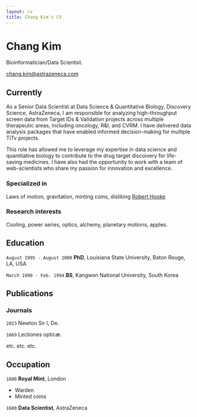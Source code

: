 ```yaml
---
layout: cv
title: Chang Kim's CV
---
```

# Chang Kim
Bioinformatician/Data Scientist.

<div id="webaddress">
<a href="chang.kim@astrazeneca.com">chang.kim@astrazeneca.com</a>
</div>


## Currently

As a Senior Data Scientist at Data Science & Quantitative Biology, Discovery Science, AstraZeneca, I am responsible for analyzing high-throughput screen data from Target IDs & Validation projects across multiple therapeutic areas, including oncology, R&I, and CVRM. I have delivered data analysis packages that have enabled informed decision-making for multiple TiTv projects.

This role has allowed me to leverage my expertise in data science and quantitative biology to contribute to the drug target discoivery for life-saving medicines. I have also had the opportunity to work with a team of web-scientists who share my passion for innovation and excellence.

### Specialized in

Laws of motion, gravitation, minting coins, disliking [Robert Hooke](http://en.wikipedia.org/wiki/Robert_Hooke)


### Research interests

Cooling, power series, optics, alchemy, planetary motions, apples.


## Education

`August 1995 - August 2000`
__PhD__, Louisiana State University, Baton Rouge, LA, USA

`March 1990 - Feb. 1994`
__BS__, Kangwon National University, South Korea

## Publications

<!-- A list is also available [online](http://scholar.google.co.uk/citations?user=LTOTl0YAAAAJ) -->

### Journals

`2023`
Newton Sir I, De. 

`1669`
Lectiones opticæ.

etc. etc. etc.

## Occupation

`1600`
__Royal Mint__, London

- Warden
- Minted coins

`1600`
__Data Scientist__, AstraZeneca



<!-- ### Footer

Last updated: May 2013 -->


